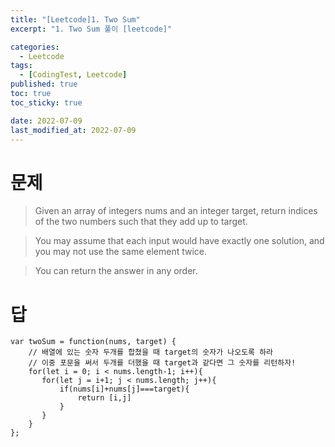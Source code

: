```yaml
---
title: "[Leetcode]1. Two Sum"
excerpt: "1. Two Sum 풀이 [leetcode]"

categories:
  - Leetcode
tags:
  - [CodingTest, Leetcode]
published: true
toc: true
toc_sticky: true

date: 2022-07-09
last_modified_at: 2022-07-09
---
```


# 문제

> Given an array of integers nums and an integer target, return indices of the two numbers such that they add up to target.

> You may assume that each input would have exactly one solution, and you may not use the same element twice.

> You can return the answer in any order.

# 답

```
var twoSum = function(nums, target) {
    // 배열에 있는 숫자 두개를 합쳤을 때 target의 숫자가 나오도록 하라
    // 이중 포문을 써서 두개를 더했을 때 target과 같다면 그 숫자를 리턴하자!
    for(let i = 0; i < nums.length-1; i++){
       for(let j = i+1; j < nums.length; j++){
           if(nums[i]+nums[j]===target){
               return [i,j]
           }
       }
    }
};
```
